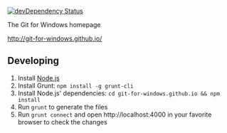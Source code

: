 [![devDependency Status](https://david-dm.org/git-for-windows/git-for-windows.github.io/dev-status.png)](https://david-dm.org/git-for-windows/git-for-windows.github.io#info=devDependencies)

The Git for Windows homepage

http://git-for-windows.github.io/


## Developing

1. Install [Node.js](http://nodejs.org/)
2. Install Grunt: `npm install -g grunt-cli`
3. Install Node.js' dependencies: `cd git-for-windows.github.io && npm install`
4. Run `grunt` to generate the files
5. Run `grunt connect` and open http://localhost:4000
   in your favorite browser to check the changes
